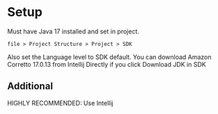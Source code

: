 # Setup
Must have Java 17 installed and set in project.
```
file > Project Structure > Project > SDK
```
Also set the Language level to SDK default. You can download Amazon Corretto 17.0.13 from Intellij Directly if you click Download JDK in SDK
## Additional
HIGHLY RECOMMENDED: Use Intellij
